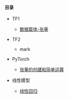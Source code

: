 #### 目录

+ TF1
  + [数据载体-张量](TF1/数据载体-张量.md)
+ TF2
  + mark
+ PyTorch
  + [张量的创建和简单运算](/PyTorch/张量的创建和简单运算.md)

+ 线性模型
  + [线性回归](线性回归.md)

